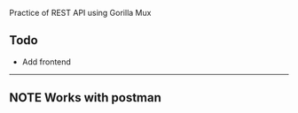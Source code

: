 Practice of REST API using Gorilla Mux

## Todo ##
 * Add frontend

---
**NOTE**
Works with postman
---